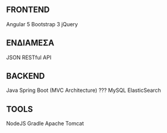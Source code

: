 ## FRONTEND

Angular 5
Bootstrap 3
jQuery

## ΕΝΔΙΑΜΕΣΑ

JSON 
RESTful API

## BACKEND

Java Spring Boot (MVC Architecture) ???
MySQL
ElasticSearch


## TOOLS

NodeJS
Gradle
Apache Tomcat

